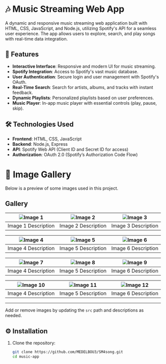 # 🎶 Music Streaming Web App

A dynamic and responsive music streaming web application built with HTML, CSS, JavaScript, and Node.js, utilizing Spotify's API for a seamless user experience. The app allows users to explore, search, and play songs with real-time data integration.

## 🚀 Features

- **Interactive Interface**: Responsive and modern UI for music streaming.
- **Spotify Integration**: Access to Spotify's vast music database.
- **User Authentication**: Secure login and user management with Spotify's OAuth.
- **Real-Time Search**: Search for artists, albums, and tracks with instant feedback.
- **Dynamic Playlists**: Personalized playlists based on user preferences.
- **Music Player**: In-app music player with essential controls (play, pause, skip).

## 🛠️ Technologies Used

- **Frontend**: HTML, CSS, JavaScript
- **Backend**: Node.js, Express
- **API**: Spotify Web API (Client ID and Secret ID for access)
- **Authorization**: OAuth 2.0 (Spotify’s Authorization Code Flow)

# 📸 Image Gallery

Below is a preview of some images used in this project.

## Gallery

| ![Image 1](src/image1.jpg) | ![Image 2](src/image2.jpg) | ![Image 3](src/image3.jpg) |
|:---------------------------:|:---------------------------:|:---------------------------:|
| Image 1 Description         | Image 2 Description         | Image 3 Description         |

| ![Image 4](src/image4.jpg) | ![Image 5](src/image5.jpg) | ![Image 6](src/image6.jpg) |
|:---------------------------:|:---------------------------:|:---------------------------:|
| Image 4 Description         | Image 5 Description         | Image 6 Description         |

| ![Image 7](src/image7.jpg) | ![Image 8](src/image8.jpg) | ![Image 9](src/image9.jpg) |
|:---------------------------:|:---------------------------:|:---------------------------:|
| Image 4 Description         | Image 5 Description         | Image 6 Description         |

| ![Image 10](src/image12.jpg) | ![Image 11](src/image12.jpg) | ![Image 12](src/image12.jpg) |
|:---------------------------:|:---------------------------:|:---------------------------:|
| Image 4 Description         | Image 5 Description         | Image 6 Description         |
---

Add or remove images by updating the `src` path and descriptions as needed.

## ⚙️ Installation

1. Clone the repository:
   ```bash
   git clone https://github.com/MEDELBOU3/SM4song.git
   cd music-app
